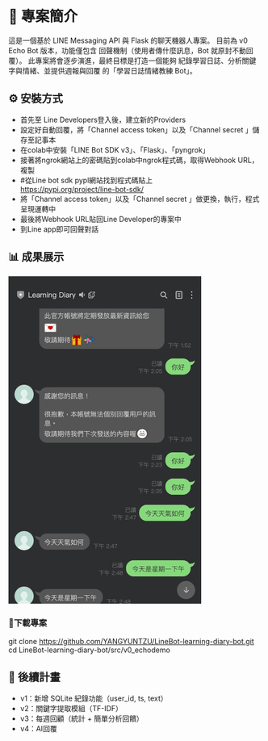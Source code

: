 # 📌 專案簡介
這是一個基於 LINE Messaging API 與 Flask 的聊天機器人專案。
目前為 v0 Echo Bot 版本，功能僅包含 回聲機制（使用者傳什麼訊息，Bot 就原封不動回覆）。
此專案將會逐步演進，最終目標是打造一個能夠 紀錄學習日誌、分析關鍵字與情緒、並提供週報與回覆 的「學習日誌情緒教練 Bot」。

## ⚙️ 安裝方式
- 首先至 Line Developers登入後，建立新的Providers
- 設定好自動回覆，將「Channel access token」以及「Channel secret 」儲存至記事本
- 在colab中安裝「LINE Bot SDK v3」、「Flask」、「pyngrok」
- 接著將ngrok網站上的密碼貼到colab中ngrok程式碼，取得Webhook URL，複製
- #從Line bot sdk pypl網站找到程式碼貼上  
https://pypi.org/project/line-bot-sdk/
- 將「Channel access token」以及「Channel secret 」做更換，執行，程式呈現運轉中
- 最後將Webhook URL貼回Line Developer的專案中
- 到Line app即可回聲對話

## 📊 成果展示
![v.0回聲測試](../../images/v0_EchoDemo.png)  

### 🚀下載專案
git clone https://github.com/YANGYUNTZU/LineBot-learning-diary-bot.git  
cd LineBot-learning-diary-bot/src/v0_echodemo


## 📅 後續計畫
- v1：新增 SQLite 紀錄功能（user_id, ts, text）
- v2：關鍵字提取模組（TF-IDF）
- v3：每週回顧（統計 + 簡單分析回饋）
- v4：AI回覆

